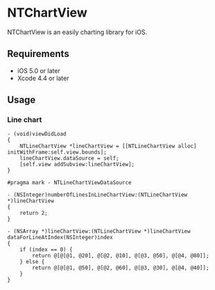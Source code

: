 # NTChartView

NTChartView is an easily charting library for iOS.

## Requirements

- iOS 5.0 or later
- Xcode 4.4 or later

## Usage

### Line chart

```objc
- (void)viewDidLoad
{
    NTLineChartView *lineChartView = [[NTLineChartView alloc] initWithFrame:self.view.bounds];
    lineChartView.dataSource = self;
    [self.view addSubview:lineChartView];
}

#pragma mark - NTLineChartViewDataSource

- (NSInteger)numberOfLinesInLineChartView:(NTLineChartView *)lineChartView
{
    return 2;
}

- (NSArray *)lineChartView:(NTLineChartView *)lineChartView dataForLineAtIndex(NSInteger)index
{
    if (index == 0) {
        return @[@[@1, @20], @[@2, @10], @[@3, @50], @[@4, @80]];
    } else {
        return @[@[@1, @50], @[@2, @60], @[@3, @30], @[@4, @40]];
    }
}
```
